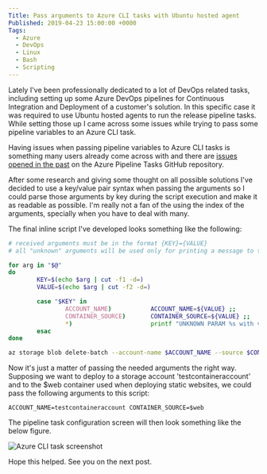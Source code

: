 ```yaml
---
Title: Pass arguments to Azure CLI tasks with Ubuntu hosted agent
Published: 2019-04-23 15:00:00 +0000
Tags: 
  - Azure
  - DevOps
  - Linux
  - Bash
  - Scripting
---
```


Lately I've been professionally dedicated to a lot of DevOps related tasks, including setting up some Azure DevOps pipelines for Continuous Integration and Deployment of a customer's solution. In this specific case it was required to use Ubuntu hosted agents to run the release pipeline tasks. While setting those up I came across some issues while trying to pass some pipeline variables to an Azure CLI task.

Having issues when passing pipeline variables to Azure CLI tasks is something many users already come across with and there are [issues opened in the past](https://github.com/Microsoft/azure-pipelines-tasks/issues/9416) on the Azure Pipeline Tasks GitHub repository.

After some research and giving some thought on all possible solutions I've decided to use a key/value pair syntax when passing the arguments so I could parse those arguments by key during the script execution and make it as readable as possible. I'm really not a fan of the using the index of the arguments, specially when you have to deal with many.

The final inline script I've developed looks something like the following:

``` bash
# received arguments must be in the format {KEY}={VALUE}
# all "unknown" arguments will be used only for printing a message to the user

for arg in "$@"
do
        KEY=$(echo $arg | cut -f1 -d=)
        VALUE=$(echo $arg | cut -f2 -d=)

        case "$KEY" in
                ACCOUNT_NAME)           ACCOUNT_NAME=${VALUE} ;;
                CONTAINER_SOURCE)       CONTAINER_SOURCE=${VALUE} ;;
                *)                      printf "UNKNOWN PARAM %s with value %s\n" "$KEY" "$VALUE"
        esac
done

az storage blob delete-batch --account-name $ACCOUNT_NAME --source $CONTAINER_SOURCE --verbose
```

Now it's just a matter of passing the needed arguments the right way. Supposing we want to deploy to a storage account 'testcontaineraccount' and to the $web container used when deploying static websites, we could pass the following arguments to this script:

```
ACCOUNT_NAME=testcontaineraccount CONTAINER_SOURCE=$web
```

The pipeline task configuration screen will then look something like the below figure.

![Azure CLI task screenshot](/images/azure_cli_arguments_linux.png)

Hope this helped. See you on the next post.